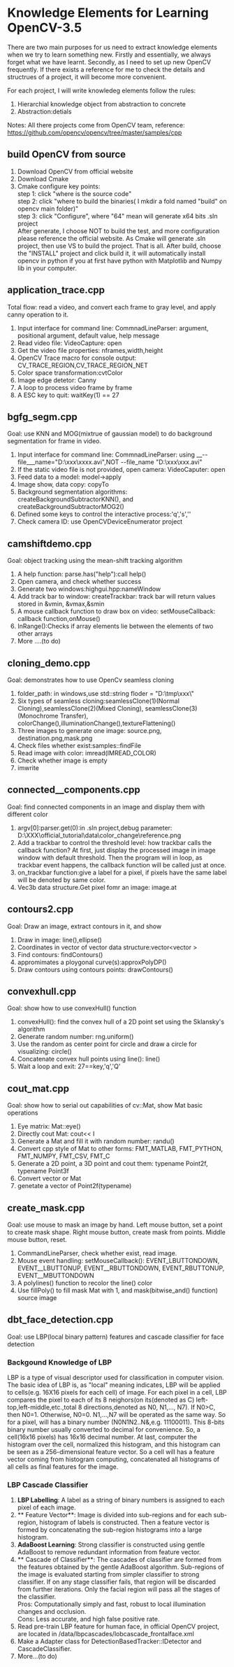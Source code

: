 # Knowledge Elements for Learning OpenCV-3.5
There are two main purposes for us need to extract knowledge elements when we try to learn something new.
Firstly and essentially, we always forget what we have learnt. Secondly, as I need to set up new OpenCV frequently.
If there exists a reference for me to check the details and structrues of a project, it will become more convenient.


For each project, I will write knowledeg elements follow the rules:
1. Hierarchial knowledge object from abstraction to concrete
2. Abstraction:detials


Notes: All there projects come from OpenCV team, reference: https://github.com/opencv/opencv/tree/master/samples/cpp

## build OpenCV from source
1. Download OpenCV from official website
2. Download Cmake
3. Cmake configure key points:  
step 1: click "where is the source code"  
step 2: click "where to build the binaries( I mkdir a fold named "build" on opencv main folder)"  
step 3: click "Configure", where "64" mean will generate  x64 bits .sln project  
After generate, I choose NOT to build the test, and more configuration please reference the official website.
As Cmake will generate .sln project, then use VS to build the project. That is all.
After build, choose the "INSTALL" project and click build it, it will automatically install opencv in python if you
at first have python with Matplotlib and Numpy lib in your computer.

## application_trace.cpp
Total flow: read a video, and convert each frame to gray level, and apply canny operation to it.

1. Input interface for command line: CommnadLineParser: argument, positional argument, default value, help message
2. Read video file: VideoCapture: open
3. Get the video file properties: nframes,width,height
4. OpenCV Trace macro for console output: CV_TRACE_REGION,CV_TRACE_REGION_NET
5. Color space transformation:cvtColor
6. Image edge detetor: Canny
7. A loop to process video frame by frame
8. A ESC key to quit: waitKey(1) == 27

## bgfg_segm.cpp
Goal: use KNN and MOG(mixtrue of gaussian model) to do background segmentation for frame in video.
1. Input interface for command line: CommnadLineParser: using __--file___name="D:\xxx\xxxx.avi",NOT --file_name "D:\xxx\xxx.avi"
2. If the static video file is not provided, open camera: VideoCaputer: open
3. Feed data to a model: model->apply
4. Image show, data copy: copyTo
5. Background segmentation algorithms: createBackgroundSubtractorKNN(), and createBackgroundSubtractorMOG2()
5. Defined some keys to control the interactive process:'q','s',''
6. Check camera ID: use OpenCVDeviceEnumerator project

## camshiftdemo.cpp
Goal: object tracking using the mean-shift tracking algorithm
1. A help function: parse.has("help"):call help()
2. Open camera, and check whether success
3. Generate two windows:highgui.hpp:nameWindow
4. Add track bar to window: createTrackbar: track bar will return values stored in &vmin, &vmax,&smin
5. A mouse callback function to draw box on video: setMouseCallback: callback function,onMouse()
6. InRange():Checks if array elements lie between the elements of two other arrays
7. More ....(to do)

## cloning_demo.cpp
Goal: demonstrates how to use OpenCv seamless cloning
1. folder_path: in windows,use std::string floder = "D:\\tmp\\xxx\\"
2. Six types of seamless cloning:seamlessClone(1)(Normal Cloning),seamlessClone(2)(Mixed Cloning), seamlessClone(3)(Monochrome Transfer),
colorChange(),illuminationChange(),textureFlattening()
3. Three images to generate one image: source.png, destination.png,mask.png
4. Check files whether exist:samples::findFile
5. Read image with color: imread(IMREAD_COLOR)
6. Check whether image is empty
7. imwrite

## connected__components.cpp
Goal: find connected components in an image and display them with different color
1. argv[0]:parser.get<string>(0):in .sln project,debug parameter: D:\XXX\official_tutorial\data\color_change\reference.png
2. Add a trackbar to control the threshold level: how trackbar calls the callback function? At first, just display the processed image
in image window with default threshold. Then the program will in loop, as trackbar event happens, the callback function will be called
just at once.
3. on_trackbar function:give a label for a pixel, if pixels have the same label will be denoted by same color.
4. Vec3b data structure.Get pixel fomr an image: image.at

## contours2.cpp
Goal: Draw an image, extract contours in it, and show 
1. Draw in image: line(),ellipse()
2. Coordinates in vector of vector data structure:vector<vector<Point> >
3. Find contours: findContours()
4. appromimates a ploygonal curve(s):approxPolyDP()
5. Draw contours using contours points: drawContours()

## convexhull.cpp
Goal: show how to use convexHull() function
1. convexHull(): find the convex hull of a 2D point set using the Sklansky's algorithm
2. Generate random number: rng.uniform()
3. Use the random as center point for circle and draw a circle for visualizing: circle()
4. Concatenate convex hull points using line(): line()
5. Wait a loop and exit: 27==key,'q','Q'

## cout_mat.cpp
Goal: show how to serial out capabilities of cv::Mat, show Mat basic operations
1. Eye matrix: Mat::eye()
2. Directly cout Mat: cout<< I
3. Generate a Mat and fill it with random number: randu()
4. Convert cpp style of Mat to other forms: FMT_MATLAB, FMT_PYTHON, FMT_NUMPY, FMT_CSV, FMT_C
5. Generate a 2D point, a 3D point and cout them: typename Point2f, typename Point3f
6. Convert vector or Mat 
7. genetate a vector of Point2f(typename)

## create_mask.cpp
Goal: use mouse to mask an image by hand. Left mouse button, set a point to create mask shape.
Right mouse button, create mask from points. Middle mouse button, reset.
1. CommandLineParser, check whether exist, read image.
2. Mouse event handling: setMouseCallback(): EVENT_LBUTTONDOWN, EVENT__LBUTTONUP, EVENT__RBUTTONDOWN,
EVENT_RBUTTONUP, EVENT__MBUTTONDOWN
3. A polylines() function to recolor the line() color
4. Use fillPoly() to fill mask Mat with 1, and mask(bitwise_and() function) source image

## dbt_face_detection.cpp
Goal: use LBP(local binary pattern) features and cascade classifier for face detection
### Backgound Knowledge of LBP
LBP is a type of visual descriptor used for classification in computer vision. The basic idea of LBP is, as "local" meaning
indicates, LBP will be applied to cells(e.g. 16X16 pixels for each cell) of image. For each pixel in a cell, LBP compares the
pixel to each of its 8 neighors(on its(denoted as C) left-top,left-middle,etc.,total 8 directions,denoted as N0, N1,..., N7).
If N0>C, then N0=1. Otherwise, N0=0. N1,...,N7 will be operated as the same way. So for a pixel, will has a binary number
(N0N1N2..N&,e.g. 11100011). This 8-bits binary number usually converted to decimal for convenience. So, a cell(16x16 pixels) has
16x16 decimal number. At last, computer the histogram over the cell, normalized this histogram, and this histogram can be 
seen as a 256-dimensional feature vector. So a cell will has a feature vector coming from histogram computing, concatenated all
histograms of all cells as final features for the image.  
### LBP Cascade Classifier
1. **LBP Labelling**: A label as a string of binary numbers is assigned to each pixel of each image.
2. ** Feature Vector**: Image is divided into sub-regions and for each
sub-region, histogram of labels is constructed. Then a feature vector is
formed by concatenating the sub-region histograms into a large histogram.
3. **AdaBoost Learning**: Strong classifier is constructed using gentle
AdaBoost to remove redundant information from feature vector.
4. ** Cascade of Classifier**: The cascades of classifier are formed from the
features obtained by the gentle AdaBoost algorithm. Sub-regions of the image
is evaluated starting from simpler classifier to strong classifier. If on any
stage classifier fails, that region will be discarded from further iterations.
Only the facial region will pass all the stages of the classifier.  
Pros: Computationally simply and fast, robust to local illumination changes
and occlusion.  
Cons: Less accurate, and high false positive rate.  
1. Read pre-train LBP feature for human face, in official OpenCV project, are
located in /data/lbpcascades/lobcascade_frontalface.xml
2. Make a Adapter class for DetectionBasedTracker::IDetector and
CascadeClassifier.
3. More...(to do)



